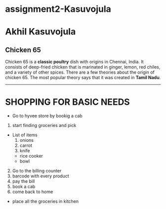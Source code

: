 # assignment2-Kasuvojula
# Akhil Kasuvojula
## Chicken 65
Chicken 65 is a **classic poultry** dish with origins in Chennai, India. It consists of deep-fried chicken that is marinated in ginger, lemon, red chiles, and a variety of other spices. There are a few theories about the origin of chicken 65. The most popular theory says that it was created in **Tamil Nadu**.

***

# SHOPPING FOR BASIC NEEDS
* Go to hyvee store by bookig a cab
1. start finding groceries and pick
* List of items
     1. onions
     2. carrot
     3. knife
     *  rice cooker
     *  bowl

2. Go to the billing counter
3. barcode with every product
4. pay the bill
5. book a cab
6. come back to home
*  place all the groceries in kitchen

